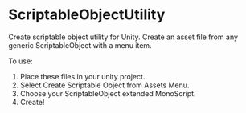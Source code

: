# ScriptableObjectUtility
Create scriptable object utility for Unity. Create an asset file from any generic ScriptableObject with a menu item.

To use:
1. Place these files in your unity project.  
2. Select Create Scriptable Object from Assets Menu.  
3. Choose your ScriptableObject extended MonoScript.  
4. Create!  


